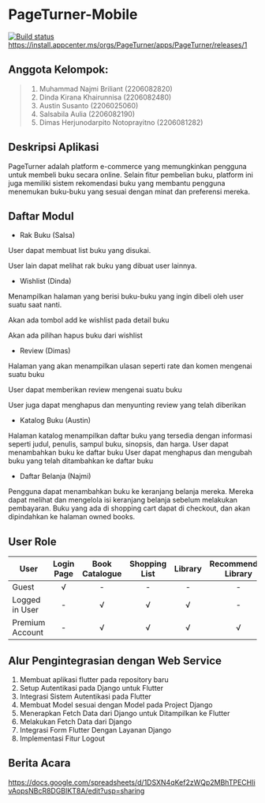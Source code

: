 # PageTurner-Mobile
[![Build status](https://build.appcenter.ms/v0.1/apps/1c1054fe-3ac9-420e-ad00-ec118de7431c/branches/main/badge)](https://appcenter.ms) <br>
https://install.appcenter.ms/orgs/PageTurner/apps/PageTurner/releases/1

## Anggota Kelompok:

> 1. Muhammad Najmi Briliant (2206082820)
> 2. Dinda Kirana Khairunnisa (2206082480)
> 3. Austin Susanto (2206025060)
> 4. Salsabila Aulia (2206082190)
> 5. Dimas Herjunodarpito Notoprayitno (2206081282)

## Deskripsi Aplikasi

PageTurner adalah platform e-commerce yang memungkinkan pengguna untuk membeli buku secara online. Selain fitur pembelian buku, platform ini juga memiliki sistem rekomendasi buku yang membantu pengguna menemukan buku-buku yang sesuai dengan minat dan preferensi mereka.

## Daftar Modul

- Rak Buku (Salsa)

User dapat membuat list buku yang disukai.

User lain dapat melihat rak buku yang dibuat user lainnya.

- Wishlist (Dinda)

Menampilkan halaman yang berisi buku-buku yang ingin dibeli oleh user suatu saat nanti.

Akan ada tombol add ke wishlist pada detail buku

Akan ada pilihan hapus buku dari wishlist

- Review (Dimas)

Halaman yang akan menampilkan ulasan seperti rate dan komen mengenai suatu buku

User dapat memberikan review mengenai suatu buku

User juga dapat menghapus dan menyunting review yang telah diberikan

- Katalog Buku (Austin)

Halaman katalog menampilkan daftar buku yang tersedia dengan informasi seperti judul, penulis, sampul buku, sinopsis, dan harga.
User dapat menambahkan buku ke daftar buku
User dapat menghapus dan mengubah buku yang telah ditambahkan ke daftar buku

- Daftar Belanja (Najmi)

Pengguna dapat menambahkan buku ke keranjang belanja mereka. Mereka dapat melihat dan mengelola isi keranjang belanja sebelum melakukan pembayaran. Buku yang ada di shopping cart dapat di checkout, dan akan dipindahkan ke halaman owned books.
  
## User Role
| User            | Login Page | Book Catalogue | Shopping List | Library | Recommended Library | Review | Wishlist | 
| --------------- | :-------: | :------------: | :-----------: | :-----: | :------------------: | :----: | :------: |
| Guest           |     √     |       -        |       -       |    -    |          -           |   -    |    -    | 
| Logged in User  |     -     |       √        |       √       |    √    |          -           |   √    |    -     | 
| Premium Account |     -     |       √        |       √       |    √    |          √           |   √    |    √     |
  
## Alur Pengintegrasian dengan Web Service
1. Membuat aplikasi flutter pada repository baru
2. Setup Autentikasi pada Django untuk Flutter
3. Integrasi Sistem Autentikasi pada Flutter
4. Membuat Model sesuai dengan Model pada Project Django
5. Menerapkan Fetch Data dari Django untuk Ditampilkan ke Flutter
6. Melakukan Fetch Data dari Django
7. Integrasi Form Flutter Dengan Layanan Django
8. Implementasi Fitur Logout 

## Berita Acara
https://docs.google.com/spreadsheets/d/1DSXN4qKef2zWQp2MBhTPECHIivAopsNBcR8DGBIKT8A/edit?usp=sharing
